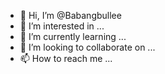 - 👋 Hi, I’m @Babangbullee
- 👀 I’m interested in ...
- 🌱 I’m currently learning ...
- 💞️ I’m looking to collaborate on ...
- 📫 How to reach me ...

<!---
Babangbullee/Babangbullee is a ✨ special ✨ repository because its `README.md` (this file) appears on your GitHub profile.
You can click the Preview link to take a look at your changes.
--->
